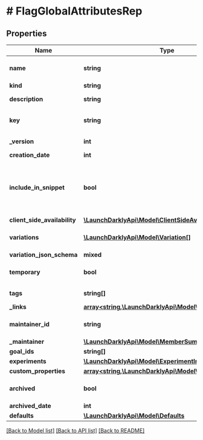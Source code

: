 # # FlagGlobalAttributesRep

## Properties

Name | Type | Description | Notes
------------ | ------------- | ------------- | -------------
**name** | **string** | A human-friendly name for the feature flag |
**kind** | **string** | Kind of feature flag |
**description** | **string** | Description of the feature flag | [optional]
**key** | **string** | A unique key used to reference the flag in your code |
**_version** | **int** | Version of the feature flag |
**creation_date** | **int** |  |
**include_in_snippet** | **bool** | Deprecated, use clientSideAvailability. Whether or not this flag should be made available to the client-side JavaScript SDK | [optional]
**client_side_availability** | [**\LaunchDarklyApi\Model\ClientSideAvailability**](ClientSideAvailability.md) |  | [optional]
**variations** | [**\LaunchDarklyApi\Model\Variation[]**](Variation.md) | An array of possible variations for the flag |
**variation_json_schema** | **mixed** |  | [optional]
**temporary** | **bool** | Whether or not the flag is a temporary flag |
**tags** | **string[]** | Tags for the feature flag |
**_links** | [**array<string,\LaunchDarklyApi\Model\Link>**](Link.md) |  |
**maintainer_id** | **string** | Associated maintainerId for the feature flag | [optional]
**_maintainer** | [**\LaunchDarklyApi\Model\MemberSummary**](MemberSummary.md) |  | [optional]
**goal_ids** | **string[]** |  | [optional]
**experiments** | [**\LaunchDarklyApi\Model\ExperimentInfoRep**](ExperimentInfoRep.md) |  |
**custom_properties** | [**array<string,\LaunchDarklyApi\Model\CustomProperty>**](CustomProperty.md) |  |
**archived** | **bool** | Boolean indicating if the feature flag is archived |
**archived_date** | **int** |  | [optional]
**defaults** | [**\LaunchDarklyApi\Model\Defaults**](Defaults.md) |  | [optional]

[[Back to Model list]](../../README.md#models) [[Back to API list]](../../README.md#endpoints) [[Back to README]](../../README.md)
